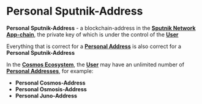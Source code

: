 # Personal Sputnik-Address

**Personal Sputnik-Address** - a blockchain-address in the [**Sputnik Network App-chain**](sputnik-network-app-chain.md), the private key of which is under the control of the [**User**](user.md)&#x20;

Everything that is correct for a [**Personal Address**](personal-address.md) is also correct for a **Personal Sputnik-Address**&#x20;

In the [**Cosmos Ecosystem**](cosmos-ecosystem.md), the [**User**](user.md) may have an unlimited number of [**Personal Addresses**](personal-address.md), for example:&#x20;

* **Personal Cosmos-Address**&#x20;
* **Personal Osmosis-Address**&#x20;
* **Personal Juno-Address**
